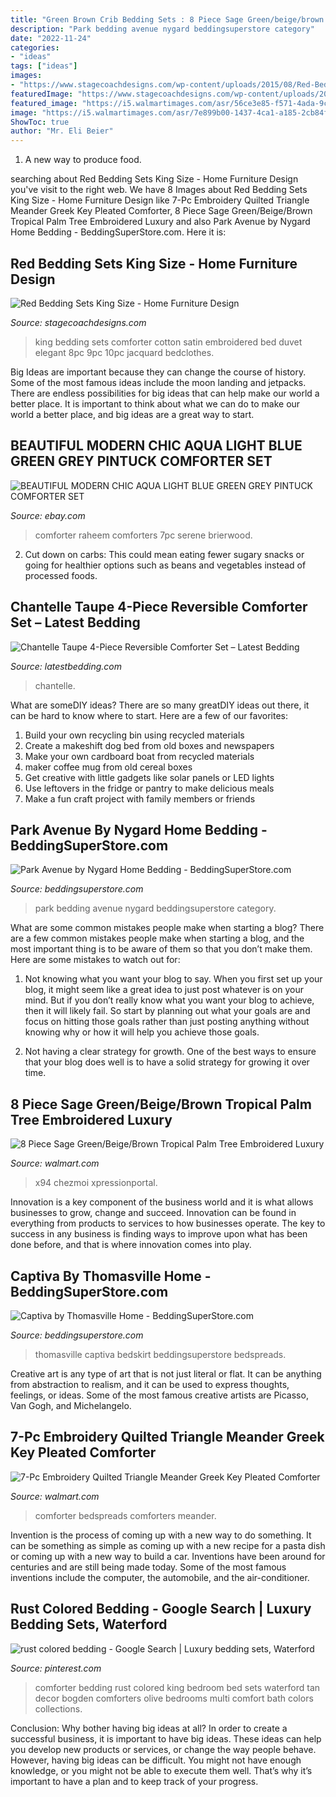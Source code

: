```yaml
---
title: "Green Brown Crib Bedding Sets : 8 Piece Sage Green/beige/brown Tropical Palm Tree Embroidered Luxury"
description: "Park bedding avenue nygard beddingsuperstore category"
date: "2022-11-24"
categories:
- "ideas"
tags: ["ideas"]
images:
- "https://www.stagecoachdesigns.com/wp-content/uploads/2015/08/Red-Bedding-Sets-King-Size.jpg"
featuredImage: "https://www.stagecoachdesigns.com/wp-content/uploads/2015/08/Red-Bedding-Sets-King-Size.jpg"
featured_image: "https://i5.walmartimages.com/asr/56ce3e85-f571-4ada-9c06-388089e87994.cf62a86cd653bda8779964622eeed0e6.jpeg"
image: "https://i5.walmartimages.com/asr/7e899b00-1437-4ca1-a185-2cb84f0df7b0_1.43a8a14c61a57ddc75c1729c655854c1.jpeg"
ShowToc: true
author: "Mr. Eli Beier"
---
```



1. A new way to produce food.

	

		
searching about Red Bedding Sets King Size - Home Furniture Design you've visit to the right web. We have 8 Images about Red Bedding Sets King Size - Home Furniture Design like 7-Pc Embroidery Quilted Triangle Meander Greek Key Pleated Comforter, 8 Piece Sage Green/Beige/Brown Tropical Palm Tree Embroidered Luxury and also Park Avenue by Nygard Home Bedding - BeddingSuperStore.com. Here it is:
		
    
## Red Bedding Sets King Size - Home Furniture Design

<img loading=lazy src="https://www.stagecoachdesigns.com/wp-content/uploads/2015/08/Red-Bedding-Sets-King-Size.jpg" onerror="this.onerror=null;this.src='https://tse3.mm.bing.net/th?id=OIP.1snQRDvVzHl8ZUQv-9otOAHaGP&amp;pid=15.1';" alt="Red Bedding Sets King Size - Home Furniture Design">

_Source: stagecoachdesigns.com_

>king bedding sets comforter cotton satin embroidered bed duvet elegant 8pc 9pc 10pc jacquard bedclothes. 

	

Big Ideas are important because they can change the course of history. Some of the most famous ideas include the moon landing and jetpacks. There are endless possibilities for big ideas that can help make our world a better place. It is important to think about what we can do to make our world a better place, and big ideas are a great way to start.

    
## BEAUTIFUL MODERN CHIC AQUA LIGHT BLUE GREEN GREY PINTUCK COMFORTER SET

<img loading=lazy src="https://i.ebayimg.com/images/i/252775105230-0-1/s-l1000.jpg" onerror="this.onerror=null;this.src='https://tse3.mm.bing.net/th?id=OIP.z37yl6cWtypBDDFf8oK2twHaHa&amp;pid=15.1';" alt="BEAUTIFUL MODERN CHIC AQUA LIGHT BLUE GREEN GREY PINTUCK COMFORTER SET">

_Source: ebay.com_

>comforter raheem comforters 7pc serene brierwood. 

	

2. Cut down on carbs: This could mean eating fewer sugary snacks or going for healthier options such as beans and vegetables instead of processed foods.

    
## Chantelle Taupe 4-Piece Reversible Comforter Set – Latest Bedding

<img loading=lazy src="http://cdn.shopify.com/s/files/1/1856/1897/products/Chantelle_Taupe_4-Piece_Reversible_Comforter_Set_1200x1200.jpg?v=1574846741" onerror="this.onerror=null;this.src='https://tse1.mm.bing.net/th?id=OIP.XpQrduoKheR9N9-4IB6oYAHaHa&amp;pid=15.1';" alt="Chantelle Taupe 4-Piece Reversible Comforter Set – Latest Bedding">

_Source: latestbedding.com_

>chantelle. 

	

What are someDIY ideas?
There are so many greatDIY ideas out there, it can be hard to know where to start. Here are a few of our favorites: 
1. Build your own recycling bin using recycled materials 
2. Create a makeshift dog bed from old boxes and newspapers 
3. Make your own cardboard boat from recycled materials 
4. maker coffee mug from old cereal boxes 
5. Get creative with little gadgets like solar panels or LED lights 
6. Use leftovers in the fridge or pantry to make delicious meals 
7. Make a fun craft project with family members or friends 

    
## Park Avenue By Nygard Home Bedding - BeddingSuperStore.com

<img loading=lazy src="http://www.beddingsuperstore.com/images/category/hi/16002.jpg" onerror="this.onerror=null;this.src='https://tse1.mm.bing.net/th?id=OIP.KlA2n7IpqxgZJfjkpDVZtAHaFs&amp;pid=15.1';" alt="Park Avenue by Nygard Home Bedding - BeddingSuperStore.com">

_Source: beddingsuperstore.com_

>park bedding avenue nygard beddingsuperstore category. 

	

What are some common mistakes people make when starting a blog?
There are a few common mistakes people make when starting a blog, and the most important thing is to be aware of them so that you don’t make them. Here are some mistakes to watch out for:
1. Not knowing what you want your blog to say. When you first set up your blog, it might seem like a great idea to just post whatever is on your mind. But if you don’t really know what you want your blog to achieve, then it will likely fail. So start by planning out what your goals are and focus on hitting those goals rather than just posting anything without knowing why or how it will help you achieve those goals.

2. Not having a clear strategy for growth. One of the best ways to ensure that your blog does well is to have a solid strategy for growing it over time.

    
## 8 Piece Sage Green/Beige/Brown Tropical Palm Tree Embroidered Luxury

<img loading=lazy src="https://i5.walmartimages.com/asr/56ce3e85-f571-4ada-9c06-388089e87994.cf62a86cd653bda8779964622eeed0e6.jpeg" onerror="this.onerror=null;this.src='https://tse3.mm.bing.net/th?id=OIP.QOx_P0_tnSQZzuYPy-owGwHaGW&amp;pid=15.1';" alt="8 Piece Sage Green/Beige/Brown Tropical Palm Tree Embroidered Luxury">

_Source: walmart.com_

>x94 chezmoi xpressionportal. 

	

Innovation is a key component of the business world and it is what allows businesses to grow, change and succeed. Innovation can be found in everything from products to services to how businesses operate. The key to success in any business is finding ways to improve upon what has been done before, and that is where innovation comes into play.

    
## Captiva By Thomasville Home - BeddingSuperStore.com

<img loading=lazy src="http://www.beddingsuperstore.com/images/category/hi/18070.jpg" onerror="this.onerror=null;this.src='https://tse4.mm.bing.net/th?id=OIP.hlhZMtODRYwkJDffbap11QHaIy&amp;pid=15.1';" alt="Captiva by Thomasville Home - BeddingSuperStore.com">

_Source: beddingsuperstore.com_

>thomasville captiva bedskirt beddingsuperstore bedspreads. 

	

Creative art is any type of art that is not just literal or flat. It can be anything from abstraction to realism, and it can be used to express thoughts, feelings, or ideas. Some of the most famous creative artists are Picasso, Van Gogh, and Michelangelo.

    
## 7-Pc Embroidery Quilted Triangle Meander Greek Key Pleated Comforter

<img loading=lazy src="https://i5.walmartimages.com/asr/7e899b00-1437-4ca1-a185-2cb84f0df7b0_1.43a8a14c61a57ddc75c1729c655854c1.jpeg" onerror="this.onerror=null;this.src='https://tse2.mm.bing.net/th?id=OIP.xyezyF23qUnSA5ixa1bPUAHaFj&amp;pid=15.1';" alt="7-Pc Embroidery Quilted Triangle Meander Greek Key Pleated Comforter">

_Source: walmart.com_

>comforter bedspreads comforters meander. 

	

Invention is the process of coming up with a new way to do something. It can be something as simple as coming up with a new recipe for a pasta dish or coming up with a new way to build a car. Inventions have been around for centuries and are still being made today. Some of the most famous inventions include the computer, the automobile, and the air-conditioner.

    
## Rust Colored Bedding - Google Search | Luxury Bedding Sets, Waterford

<img loading=lazy src="https://i.pinimg.com/736x/2b/7d/be/2b7dbe36dc829a47b590d0d10a4f10c1--comforter-bedding.jpg" onerror="this.onerror=null;this.src='https://tse2.mm.bing.net/th?id=OIP.q1k06Cwqkgp6EfNV-AAnzwHaHa&amp;pid=15.1';" alt="rust colored bedding - Google Search | Luxury bedding sets, Waterford">

_Source: pinterest.com_

>comforter bedding rust colored king bedroom bed sets waterford tan decor bogden comforters olive bedrooms multi comfort bath colors collections. 

	

Conclusion: Why bother having big ideas at all?
In order to create a successful business, it is important to have big ideas. These ideas can help you develop new products or services, or change the way people behave. However, having big ideas can be difficult. You might not have enough knowledge, or you might not be able to execute them well. That’s why it’s important to have a plan and to keep track of your progress.

